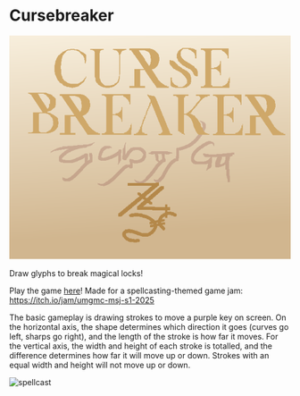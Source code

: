 # Cursebreaker

![](cover_image.png)

Draw glyphs to break magical locks!

Play the game [here](https://lokhness.itch.io/cursebreaker)! Made for a spellcasting-themed game jam: https://itch.io/jam/umgmc-msj-s1-2025

The basic gameplay is drawing strokes to move a purple key on screen. On the horizontal axis, the shape determines which direction it goes (curves go left, sharps go right), and the length of the stroke is how far it moves. For the vertical axis, the width and height of each stroke is totalled, and the difference determines how far it will move up or down. Strokes with an equal width and height will not move up or down.

![spellcast](https://github.com/user-attachments/assets/957c09ee-d071-4e34-8742-aa2a77d4d844)
